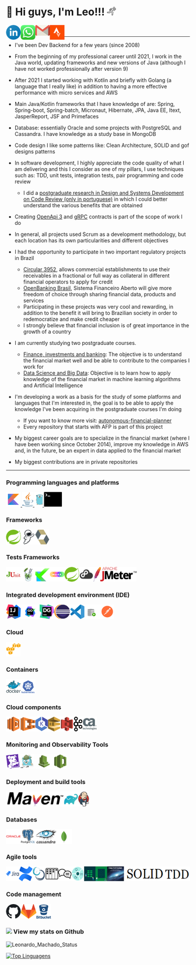 # 👋 Hi guys, I'm Leo!!! <img src="icon/running-run-svgrepo-com.svg" width="24px">

<a target="_blank" href="https://www.linkedin.com/in/leomachadop/?locale=en_US">
  <img align="left" alt="LinkdeIN" width="40px" src="icon/linkedin-icon.svg" />
</a>
<a target="_blank" href="https://api.whatsapp.com/send?phone=5511976524468">
  <img align="left" alt="Whatsapp" width="40px" src="icon/whatsapp-icon.svg" />
</a>
<a target="_blank" href="mailto:leo.machadop@gmail.com">
  <img align="left" alt="Gmail" width="40px" src="icon/gmail-icon.svg" />
</a>
<a target="_blank" href="https://www.strava.com/athletes/leomachadop">
  <img align="left" alt="Facebook" width="40px" src="icon/strava-2.svg" />
</a>
<br>

---- 

* I've been Dev Backend for a few years (since 2008)

* From the beginning of my professional career until 2021, I work in the Java world, updating frameworks and new versions of Java (although I have not worked professionally after version 9)

* After 2021 I started working with Kotlin and briefly with Golang (a language that I really like) in addition to having a more effective performance with micro services and AWS

* Main Java/Kotlin frameworks that I have knowledge of are: Spring, Spring-boot, Spring-batch, Micronaut, Hibernate, JPA, Java EE, Itext, JasperReport, JSF and Primefaces

* Database: essentially Oracle and some projects with PostgreSQL and Cassandra. I have knowledge as a study base in MongoDB

* Code design I like some patterns like: Clean Architecture, SOLID and gof designs patterns

* In software development, I highly appreciate the code quality of what I am delivering and this I consider as one of my pillars, I use techniques such as: TDD, unit tests, integration tests, pair programming and code review
  * I did a <a href="https://www.linkedin.com/in/leomachadop/overlay/1615165277292/single-media-viewer/">postgraduate research in Design and Systems Development on Code Review (only in portuguese)</a> in which I could better understand the various benefits that are obtained

* Creating <a href="https://swagger.io/specification/">OpenApi 3</a> and <a href="https://grpc.io/"> gRPC</a> contracts is part of the scope of work I do

* In general, all projects used Scrum as a development methodology, but each location has its own particularities and different objectives

* I had the opportunity to participate in two important regulatory projects in Brazil
  * <a href="https://www.bcb.gov.br/estabilidadefinanceira/exibenormativo?tipo=Circular&numero=3952">Circular 3952</a>, allows commercial establishments to use their receivables in a fractional or full way as collateral in different financial operators to apply for credit
  * <a href="https://openbankingbrasil.org.br/?cookie=true">OpenBanking Brasil</a>, Sistema Financeiro Aberto will give more freedom of choice through sharing financial data, products and services
  * Participating in these projects was very cool and rewarding, in addition to the benefit it will bring to Brazilian society in order to redemocratize and make credit cheaper
  * I strongly believe that financial inclusion is of great importance in the growth of a country

* I am currently studying two postgraduate courses.
  * <a href="https://online.pucrs.br/pos/financas-investimentos-banking">Finance, investments and banking</a>: The objective is to understand the financial market well and be able to contribute to the companies I work for
  * <a href="https://www.pucminas.br/PucVirtual/Pos-Graduacao/Paginas/Ci%C3%AAncia-de-Dados-e-Big-Data.aspx">Data Science and Big Data</a>: Objective is to learn how to apply knowledge of the financial market in machine learning algorithms and Artificial Intelligence 

* I'm developing a work as a basis for the study of some platforms and languages that I'm interested in, the goal is to be able to apply the knowledge I've been acquiring in the postgraduate courses I'm doing
  * If you want to know more visit: <a href="https://github.com/leomachadop/autonomous-financial-planner">autonomous-financial-planner</a>
  * Every repository that starts with AFP is part of this project

* My biggest career goals are to specialize in the financial market (where I have been working since October 2014), improve my knowledge in AWS and, in the future, be an expert in data applied to the financial market

* My biggest contributions are in private repositories
----

### Programming languages and platforms
<a target="_blank" href="https://kotlinlang.org/">
    <img height="40" src="icon/icons8-kotlin.svg" alt="Kotlin">
</a>
<a target="_blank" href="https://java.com/">
    <img height="40" src="icon/java-14.svg">
</a>
<a target="_blank" href="https://go.dev/">
    <img height="40" src="icon/golang-gopher.svg">
</a>
<a target="_blank" href="https://www.shellscript.sh/">
    <img height="40" src="icon/terminal-1.svg">
</a>

### Frameworks
<div style="display: flex">
    <a target="_blank" href="https://spring.io/">
      <img height="40" src="icon/spring-3.svg" alt="Spring">
    </a>
    <a target="_blank" href="https://micronaut.io/">
      <img height="40" src="icon/sally_micronaut_mascot.svg" alt="Micronaut">
    </a>
    <a target="_blank" href="https://hibernate.org/">
      <img height="40" src="icon/hibernate.svg" alt="Hibernate">
    </a>
</div>

### Tests Frameworks
<div style="display: flex">
    <a target="_blank" href="https://junit.org/">
      <img height="40" src="icon/junit.png" alt="JUnit">
    </a>
    <a target="_blank" href="https://site.mockito.org/">
      <img height="40" src="icon/mockito.png" alt="Mockito">
    </a>
    <a target="_blank" href="https://kotest.io/">
      <img height="40" src="icon/kotest.png" alt="Kotest">
    </a>
    <a target="_blank" href="https://mockk.io/">
      <img height="40" src="icon/mockk.png" alt="Mockk">
    </a>
    <a target="_blank" href="https://docs.spring.io/spring-framework/docs/current/reference/html/testing.html">
      <img height="40" src="icon/spring-3.svg" alt="Spring-Test">
    </a>
    <a target="_blank" href="https://github.com/stretchr/testify">
      <img height="40" src="icon/testify.png" alt="Spring-Test">
    </a>
    <a target="_blank" href="https://jmeter.apache.org/">
      <img height="40" src="icon/jmeter.svg" alt="JMeter">
    </a>
</div>

### Integrated development environment (IDE)
<div style="display: flex">
    <a target="_blank" href="https://www.jetbrains.com/idea/">
      <img height="40" src="icon/intellij-idea-1.svg" alt="AWS">
    </a>
    <a target="_blank" href="https://www.jetbrains.com/go/">
      <img height="40" src="icon/JetBrain GoLand.svg" alt="Go">
    </a>
    <a target="_blank" href="https://www.jetbrains.com/datagrip/">
      <img height="40" src="icon/datagrip-icon.svg" alt="DataGrip">
    </a>
    <a target="_blank" href="https://eclipse.org//">
      <img height="40" src="icon/eclipse-11.svg" alt="eclipse">
    </a>
    <a target="_blank" href="https://code.visualstudio.com/">
      <img height="40" src="icon/visual-studio-code-1.svg" alt="visualstudio">
    </a>
    <a target="_blank" href="https://www.oracle.com/database/technologies/appdev/sqldeveloper-landing.html">
      <img height="40" src="icon/sql-dev-new_Technology_Data-Security_Detailed.svg" alt="SqlDeveloper">
    </a>
    <a target="_blank" href="https://www.postman.com/">
      <img height="40" src="icon/postman.svg" alt="Postman">
    </a>
</div>

### Cloud
<div style="display: flex">
    <a target="_blank" href="https://aws.amazon.com/">
      <img height="40" src="icon/amazonwebservices-original.svg" alt="AWS">
    </a>
</div>

### Containers
<div style="display: flex">
    <a target="_blank" href="https://www.docker.com/">
      <img height="40" src="icon/docker-original-wordmark.svg" alt="Docker">
    </a>
    <a target="_blank" href="https://kubernetes.io/">
      <img height="40" src="icon/kubernetes-plain-wordmark.svg" alt="Kubernetes">
    </a>
</div>

### Cloud components
<div style="display: flex">
    <a target="_blank" href="https://aws.amazon.com/lambda/">
      <img height="40" src="icon/aws-lambda-svgrepo-com.svg" alt="Lambda">
    </a>
    <a target="_blank" href="https://aws.amazon.com/ecs/">
      <img height="40" src="icon/amazon_ecs-icon.svg" alt="ECS">
    </a>
    <a target="_blank" href="https://aws.amazon.com/eks/">
      <img height="40" src="icon/88_amazon-eks-icon.1593699613.svg" alt="EKC">
    </a>
    <a target="_blank" href="https://aws.amazon.com/sqs/">
      <img height="40" src="icon/aws-sqs-simple-queue-service-seeklogo.com.svg" alt="SQS">
    </a>
    <a target="_blank" href="https://aws.amazon.com/s3/">
      <img height="40" src="icon/Amazon-S3-Logo.svg" alt="S3">
    </a>
    <a target="_blank" href="https://kafka.apache.org/">
      <img height="40" src="icon/kafka.svg" alt="Kafka">
    </a>
    <a target="_blank" href="https://www.broadcom.com/products/software/api-management/layer7-api-gateways">
      <img height="40" src="icon/ca-api-gateway.jpg" alt="Kafka">
    </a>
</div>

### Monitoring and Observability Tools
<div style="display: flex">
    <a target="_blank" href="https://www.datadoghq.com/">
      <img height="40" src="icon/datadog-1.svg" alt="DataDog">
    </a>
    <a target="_blank" href="https://www.jaegertracing.io/">
      <img height="40" src="icon/jaegertracing.jpg" alt="jaegertracing">
    </a>
    <a target="_blank" href="https://aws.amazon.com/cloudwatch/">
      <img height="40" src="icon/aws-cloudwatch3112.jpg" alt="AWS CloudWatch">
    </a>
    <a target="_blank" href="https://aws.amazon.com/xray/">
      <img height="40" src="icon/aws-xray.svg" alt="AWS X-ray">
    </a>
</div>

### Deployment and build tools
<div style="display: flex">
    <a target="_blank" href="https://maven.apache.org/">
      <img height="40" src="icon/maven-logo-black-on-white.png" alt="Maven">
    </a>
    <a target="_blank" href="https://gradle.org/">
      <img height="40" src="icon/gradle.png" alt="Gradle">
    </a>
    <a target="_blank" href="https://www.jenkins.io/">
      <img height="40" src="icon/jenkins.svg" alt="Jenkins">
    </a>
</div>

### Databases
<div style="display: flex">
    <a target="_blank" href="https://www.oracle.com/br/database/">
      <img height="40" src="icon/oracle-original.svg" alt="Oracle">
    </a>
    <a target="_blank" href="https://www.postgresql.org/">
      <img height="40" src="icon/postgresql-original-wordmark.svg" alt="PostgreSQL">
    </a>
    <a target="_blank" href="https://cassandra.apache.org/_/index.html">
      <img height="40" src="icon/Cassandra_logo.svg" alt="Cassandra">
    </a>
    <a target="_blank" href="https://www.mongodb.com/">
      <img height="40" src="icon/mongodb-icon-1.svg" alt="MongoDB">
    </a>
</div>

### Agile tools
<div style="display: flex">
    <a target="_blank" href="https://www.atlassian.com/software/jira">
      <img height="40" src="icon/jira-original-wordmark.svg" alt="Jira">
    </a>
    <a target="_blank" href="https://www.atlassian.com/software/confluence">
      <img height="40" src="icon/confluence-1.svg" alt="Confluence">
    </a>
    <a target="_blank" href="https://www.scrum.org/">
      <img height="40" src="icon/scrum-1.svg" alt="Scrum">
    </a>
    <a target="_blank" href="https://www.scrum.org/resources/kanban-guide-scrum-teams">
      <img height="40" src="icon/kanban.svg" alt="Kanban">
    </a>
    <a target="_blank" href="https://en.wikipedia.org/wiki/Code_review">
      <img height="40" src="icon/customer-reviews-svgrepo-com.svg" alt="Code Review">
    </a>
    <a target="_blank" href="https://en.wikipedia.org/wiki/Lean_software_development">
      <img height="40" src="icon/method-ch2.svg" alt="Lean development">
    </a>
    <a target="_blank" href="https://en.wikipedia.org/wiki/Unit_testing">
      <img height="40" src="icon/unit-tests.png" alt="Lean development">
    </a>
    <a target="_blank" href="https://en.wikipedia.org/wikai/Integration_testing">
      <img height="40" src="icon/integration-tests.png" alt="Lean development">
    </a>
    <a target="_blank" href="https://www.amazon.com/Clean-Architecture-Craftsmans-Software-Structure/dp/0134494164/ref=sr_1_1?keywords=clean+architecture&qid=1646523595&sprefix=clean+ar%2Caps%2C210&sr=8-1">
      <img height="40" src="icon/clean-architecture.png" alt="Clean Architecture">
    </a>
    <a target="_blank" href="https://en.wikipedia.org/wiki/SOLID">
      <img height="40" src="icon/solid.png" alt="TDD">
    </a>
    <a target="_blank" href="https://en.wikipedia.org/wiki/Test-driven_development">
      <img height="40" src="icon/tdd.png" alt="TDD">
    </a>
</div>

### Code management
<div style="display: flex">
    <a target="_blank" href="https://github.com/">
      <img height="40" src="icon/Octicons-mark-github.svg" alt="Github">
    </a>
    <a target="_blank" href="https://about.gitlab.com/">
      <img height="40" src="icon/gitlab.svg" alt="Gitlab">
    </a>
    <a target="_blank" href="https://bitbucket.org/">
      <img height="40" src="icon/bitbucket-original-wordmark.svg" alt="bitbucket">
    </a>
</div>

### <img src="https://media.giphy.com/media/VgCDAzcKvsR6OM0uWg/giphy.gif" width="50"> View my stats on Github 

![Leonardo_Machado_Status](https://github-readme-stats.vercel.app/api?username=leomachadop&show_icons=true)

[![Top Linguagens](https://github-readme-stats.vercel.app/api/top-langs/?username=leomachadop&layout=compact)](https://github.com/anuraghazra/github-readme-stats)